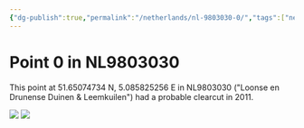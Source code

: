 ```yaml
---
{"dg-publish":true,"permalink":"/netherlands/nl-9803030-0/","tags":["netherlands","Noord-Brabant","NL9803030","lossyear2011"]}
---
```


# Point 0 in NL9803030
This point at 51.65074734 N, 5.085825256 E in NL9803030 ("Loonse en Drunense Duinen & Leemkuilen") had a probable clearcut in 2011. 

<div class="juxtapose" data-showcredits="false">
	<img src="https://baserow-backend-production20240528124524339000000001.s3.amazonaws.com/user_files/p301GADHooWqD1vbaaoO9v1FVZVgXNAH_087dc05464fb009789b13798c6b39b85f83f6cc29f44644d584af96d1a18da06.png" data-label="December 2005">
	<img src="https://baserow-backend-production20240528124524339000000001.s3.amazonaws.com/user_files/Ylc3kixJNkrtitw4ev8N4x43EAgl685v_8713a47b6e37421bbc35ef1fb61bdf9506f46e2f9bec78aa7aa4c40a665d72fe.png" data-label="June 2013">
</div>